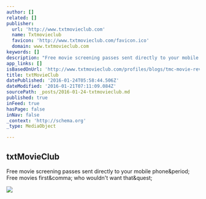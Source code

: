 ```yaml
---
author: []
related: []
publisher:
  url: 'http://www.txtmovieclub.com'
  name: Txtmovieclub
  favicon: 'http://www.txtmovieclub.com/favicon.ico'
  domain: www.txtmovieclub.com
keywords: []
description: "Free movie screening passes sent directly to your mobile phone. Free movies first, who wouldn't want that?"
app_links: []
isBasedOnUrl: 'http://www.txtmovieclub.com/profiles/blogs/tmc-movie-review-13-hours-the-secret-soldiers-of-benghazi'
title: txtMovieClub
datePublished: '2016-01-24T05:58:44.506Z'
dateModified: '2016-01-21T07:11:09.084Z'
sourcePath: _posts/2016-01-24-txtmovieclub.md
published: true
inFeed: true
hasPage: false
inNav: false
_context: 'http://schema.org'
_type: MediaObject

---
```

<article style=""><h1>txtMovieClub</h1><p>Free movie screening passes sent directly to your mobile phone&amp;period; Free movies first&amp;comma; who wouldn't want that&amp;quest;</p><img src="http://api.ning.com/icons/appatar/1995168?default=1995168&amp;width=90&amp;height=90" /></article>